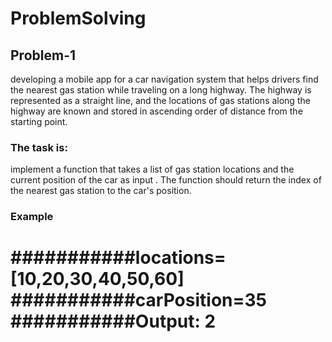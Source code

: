 # ProblemSolving 
## Problem-1 
developing a mobile app for a car navigation system that helps drivers find the nearest gas station while traveling on a long highway. 
The highway is represented as a straight line, and the locations of gas stations along the highway are known and stored in ascending order of distance from the starting point. 
### The task is: 
implement a function that takes a list of gas station locations and the current position of the car as input . The function should return the index of the nearest gas station to the car's position. 

### Example 
###########locations=[10,20,30,40,50,60] 
###########carPosition=35 
###########Output: 2 
========================================================================================================================================================
